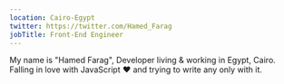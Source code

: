 ```yaml
---
location: Cairo-Egypt
twitter: https://twitter.com/Hamed_Farag
jobTitle: Front-End Engineer
---
```


My name is "Hamed Farag", Developer living & working in Egypt, Cairo. Falling in love with JavaScript ♥ and trying to write any only with it.
